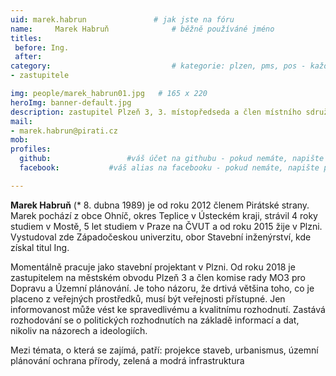 ```yaml
---
uid: marek.habrun				# jak jste na fóru
name:     Marek Habruň  			# běžně používáné jméno
titles:
 before: Ing.
 after: 
category:                 			# kategorie: plzen, pms, pos - každá na svůj řádek
- zastupitele

img: people/marek_habrun01.jpg   # 165 x 220
heroImg: banner-default.jpg
description: zastupitel Plzeň 3, 3. místopředseda a člen místního sdružení Plzeň # kratký popis, max 160 znaků
mail:
- marek.habrun@pirati.cz
mob: 
profiles:
  github:                 #váš účet na githubu - pokud nemáte, napište před to #
  facebook: 		  #váš alias na facebooku - pokud nemáte, napište před to #

--- 
```


**Marek Habruň** (* 8. dubna 1989) je od roku 2012 členem Pirátské strany. Marek pochází z obce Ohníč, okres Teplice v Ústeckém kraji, strávil 4 roky studiem v Mostě, 5 let studiem v Praze na ČVUT a od roku 2015 žije v Plzni. Vystudoval zde Západočeskou univerzitu, obor Stavební inženýrství, kde získal titul Ing.

Momentálně pracuje jako stavební projektant v Plzni. Od roku 2018 je zastupitelem na městském obvodu Plzeň 3 a člen komise rady MO3 pro Dopravu a Územní plánování. Je toho názoru, že drtivá většina toho, co je placeno z veřejných prostředků, musí být veřejnosti přístupné. Jen informovanost může vést ke spravedlivému a kvalitnímu rozhodnutí. Zastává rozhodování se o politických rozhodnutích na základě informací a dat, nikoliv na názorech a ideologiích.

Mezi témata, o která se zajímá, patří:
projekce staveb, urbanismus, územní plánování
ochrana přírody, zelená a modrá infrastruktura
